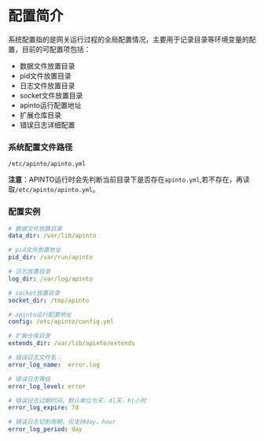 # 配置简介
系统配置指的是网关运行过程的全局配置情况，主要用于记录目录等环境变量的配置，目前的可配置项包括：
- 数据文件放置目录
- pid文件放置目录
- 日志文件放置目录
- socket文件放置目录
- apinto运行配置地址
- 扩展仓库目录
- 错误日志详细配置

### 系统配置文件路径

  ```
  /etc/apinto/apinto.yml
  ```
**注意**：APINTO运行时会先判断当前目录下是否存在`apinto.yml`,若不存在，再读取`/etc/apinto/apinto.yml`。

### 配置实例

```yaml
# 数据文件放置目录
data_dir: /var/lib/apinto

# pid文件放置地址
pid_dir: /var/run/apinto

# 日志放置目录
log_dir: /var/log/apinto

# socket放置目录
socket_dir: /tmp/apinto

# apinto运行配置地址
config: /etc/apinto/config.yml

# 扩展仓库目录
extends_dir: /var/lib/apinto/extends

# 错误日志文件名：
error_log_name:  error.log

# 错误日志等级
error_log_level: error

# 错误日志过期时间，默认单位为天，d|天，h|小时
error_log_expire: 7d

# 错误日志切割周期，仅支持day、hour
error_log_period: day
```
